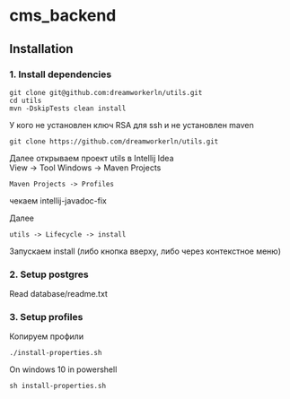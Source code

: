 # cms_backend

## Installation

### 1. Install dependencies 
```
git clone git@github.com:dreamworkerln/utils.git
cd utils
mvn -DskipTests clean install
```

У кого не установлен ключ RSA для ssh и не установлен maven  
```
git clone https://github.com/dreamworkerln/utils.git
```
Далее открываем проект utils в Intellij Idea  
View -> Tool Windows -> Maven Projects
``` 
Maven Projects -> Profiles
```    
чекаем intellij-javadoc-fix  

Далее 
```   
utils -> Lifecycle -> install
``` 
Запускаем install (либо кнопка вверху, либо через контекстное меню)                   


### 2. Setup postgres
Read  database/readme.txt 


### 3. Setup profiles
Копируем профили
```
./install-properties.sh
```
On windows 10 in powershell  
```
sh install-properties.sh
```
